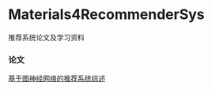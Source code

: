 # Materials4RecommenderSys
推荐系统论文及学习资料

### 论文

[基于图神经网络的推荐系统综述](https://github.com/clean2begin/Materials4RecommenderSys/blob/main/%E5%9F%BA%E4%BA%8E%E5%9B%BE%E7%A5%9E%E7%BB%8F%E7%BD%91%E7%BB%9C%E7%9A%84%E6%8E%A8%E8%8D%90%E7%B3%BB%E7%BB%9F%E7%BB%BC%E8%BF%B0.md)

